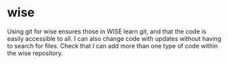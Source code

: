 # wise

Using git for wise ensures those in WISE learn git, and that the code is easily accessible to all. 
I can also change code with updates without having to search for files.
Check that I can add more than one type of code within the wise repository. 
